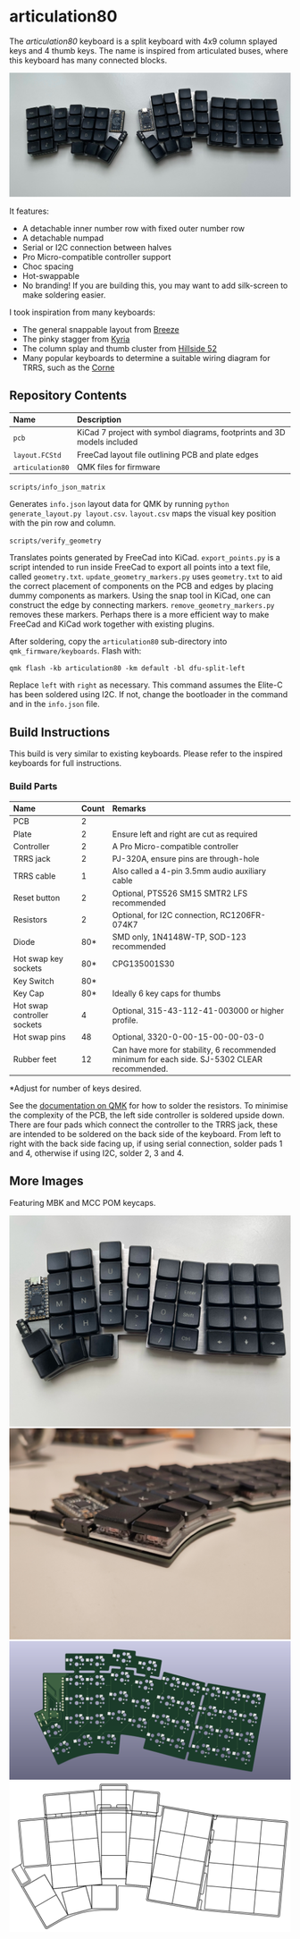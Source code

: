 # articulation80

The _articulation80_ keyboard is a split keyboard with 4x9 column splayed keys and 4 thumb keys. The name is inspired from articulated buses, where this keyboard has many connected blocks.

![Keyboard preview](images/both.jpg)

It features:
- A detachable inner number row with fixed outer number row
- A detachable numpad
- Serial or I2C connection between halves
- Pro Micro-compatible controller support
- Choc spacing
- Hot-swappable
- No branding! If you are building this, you may want to add silk-screen to make soldering easier.

I took inspiration from many keyboards:
- The general snappable layout from [Breeze](https://www.afternoonlabs.com/breeze/)
- The pinky stagger from [Kyria](https://blog.splitkb.com/introducing-the-kyria/)
- The column splay and thumb cluster from [Hillside 52](https://github.com/mmccoyd/hillside)
- Many popular keyboards to determine a suitable wiring diagram for TRRS, such as the [Corne](https://github.com/foostan/crkbd)

## Repository Contents

| Name | Description |
|:-|:-|
| `pcb` | KiCad 7 project with symbol diagrams, footprints and 3D models included |
| `layout.FCStd` | FreeCad layout file outlining PCB and plate edges |
| `articulation80` | QMK files for firmware |

`scripts/info_json_matrix`

Generates `info.json` layout data for QMK by running `python generate_layout.py layout.csv`. `layout.csv` maps the visual key position with the pin row and column.


`scripts/verify_geometry`

 Translates points generated by FreeCad into KiCad. `export_points.py` is a script intended to run inside FreeCad to export all points into a text file, called `geometry.txt`. `update_geometry_markers.py` uses `geometry.txt` to aid the correct placement of components on the PCB and edges by placing dummy components as markers. Using the snap tool in KiCad, one can construct the edge by connecting markers. `remove_geometry_markers.py` removes these markers. Perhaps there is a more efficient way to make FreeCad and KiCad work together with existing plugins.

After soldering, copy the `articulation80` sub-directory into `qmk_firmware/keyboards`. Flash with:
```
qmk flash -kb articulation80 -km default -bl dfu-split-left
```
Replace `left` with `right` as necessary. This command assumes the Elite-C has been soldered using I2C. If not, change the bootloader in the command and in the `info.json` file.

## Build Instructions

This build is very similar to existing keyboards. Please refer to the inspired keyboards for full instructions.

### Build Parts

| Name | Count | Remarks |
|:-|:-|:-|
| PCB                   | 2      | |
| Plate                 | 2 | Ensure left and right are cut as required |
| Controller            | 2      | A Pro Micro-compatible controller |
| TRRS jack             | 2      | PJ-320A, ensure pins are through-hole|
| TRRS cable            | 1      | Also called a 4-pin 3.5mm audio auxiliary cable |
| Reset button          | 2      | Optional, PTS526 SM15 SMTR2 LFS recommended|
| Resistors             | 2      | Optional, for I2C connection, RC1206FR-074K7 |
| Diode                 | 80*    | SMD only, 1N4148W-TP, SOD-123 recommended |
| Hot swap key sockets | 80*      | CPG135001S30 |
| Key Switch            | 80*    | |
| Key Cap               | 80*    | Ideally 6 key caps for thumbs |
| Hot swap controller sockets | 4      | Optional, 315-43-112-41-003000 or higher profile.|
| Hot swap pins         | 48     | Optional, 3320-0-00-15-00-00-03-0 |
| Rubber feet           | 12     | Can have more for stability, 6 recommended minimum for each side. SJ-5302 CLEAR recommended. |

*Adjust for number of keys desired.

See the [documentation on QMK](https://github.com/qmk/qmk_firmware/blob/master/docs/feature_split_keyboard.md) for how to solder the resistors. To minimise the complexity of the PCB, the left side controller is soldered upside down. There are four pads which connect the controller to the TRRS jack, these are intended to be soldered on the back side of the keyboard. From left to right with the back side facing up, if using serial connection, solder pads 1 and 4, otherwise if using I2C, solder 2, 3 and 4.

## More Images

Featuring MBK and MCC POM keycaps.

![Right side](images/single.jpg)
![Side view](images/side.jpg)
![Rendered PCB](images/pcb.png)
![Layout diagram](images/layout.svg)